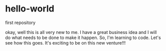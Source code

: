 # hello-world
first repository

okay, well this is all very new to me. I have a great business idea and I will do what needs to be done to make it happen. So, I'm learning to code. Let's see how this goes. It's exciting to be on this new venture!!!
